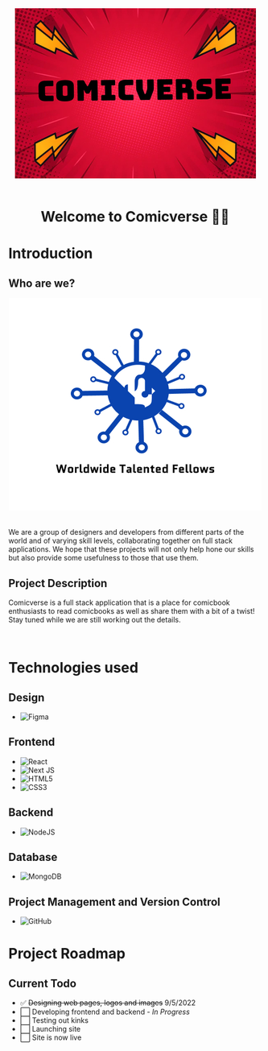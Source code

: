 <div align="center">
<img alt="Comicverse Logo" src="./public/assets/ComicVerseLogo.jpg">
</div>
</br>
<h1 align="center">Welcome to Comicverse 🐱‍🏍</h1>



# Introduction

## Who are we?
<div align="center">
<img alt="Worldwide Talented Fellows Logo" src="./public/assets/WTFLogo.jpg">
</div>
</br>
<p>We are a group of designers and developers from different parts of the world and of varying skill levels, collaborating together on full stack applications. We hope that these projects will not only help hone our skills but also provide some usefulness to those that use them.</p>

## Project Description
<p>Comicverse is a full stack application that is a place for comicbook enthusiasts to read comicbooks as well as share them with a bit of a twist! Stay tuned while we are still working out the details.</p>
</br>

# Technologies used
## Design
- ![Figma](https://img.shields.io/badge/figma-%23F24E1E.svg?style=for-the-badge&logo=figma&logoColor=white)

## Frontend
- ![React](https://img.shields.io/badge/react-%2320232a.svg?style=for-the-badge&logo=react&logoColor=%2361DAFB)
- ![Next JS](https://img.shields.io/badge/Next-black?style=for-the-badge&logo=next.js&logoColor=white)
- ![HTML5](https://img.shields.io/badge/html5-%23E34F26.svg?style=for-the-badge&logo=html5&logoColor=white)
- ![CSS3](https://img.shields.io/badge/css3-%231572B6.svg?style=for-the-badge&logo=css3&logoColor=white)

## Backend
- ![NodeJS](https://img.shields.io/badge/NodeJS-%233C873A.svg?style=for-the-badge&logo=node.js&logoColor=white)

  
## Database
- ![MongoDB](https://img.shields.io/badge/MongoDB-%234ea94b.svg?style=for-the-badge&logo=mongodb&logoColor=white)
  
## Project Management and Version Control
- ![GitHub](https://img.shields.io/badge/github-%23121011.svg?style=for-the-badge&logo=github&logoColor=white)

# Project Roadmap

## Current Todo

- ✅ ~~Designing web pages, logos and images~~ 9/5/2022
- ⬜ Developing frontend and backend - *In Progress*
- ⬜ Testing out kinks
- ⬜ Launching site
- ⬜ Site is now live